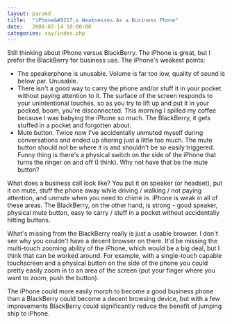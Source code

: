 ```yaml
---
layout: parand
title:  "iPhone&#8217;s Weaknesses As a Business Phone"
date:   2008-07-14 10:00:00
categories: say/index.php
---
```

Still thinking about iPhone versus BlackBerry. The iPhone is great, but I prefer the BlackBerry for business use. The iPhone's weakest points:

* The speakerphone is unusable. Volume is far too low, quality of sound is below par. Unusable.
* There isn't a good way to carry the phone and/or stuff it in your pocket without paying attention to it. The surface of the screen responds to your unintentional touches, so as you try to lift up and put it in your pocked, boom, you're disconnected. This morning I spilled my coffee because I was babying the iPhone so much. The BlackBerry, it gets stuffed in a pocket and forgotten about.
* Mute button. Twice now I've accidentally unmuted myself during conversations and ended up sharing just a little too much. The mute button should not be where it is and shouldn't be so easily triggered. Funny thing is there's a physical switch on the side of the iPhone that turns the ringer on and off \(I think\). Why not have that be the mute button?

What does a business call look like? You put it on speaker \(or headset\), put it on mute, stuff the phone away while driving / walking / not paying attention, and unmute when you need to chime in. iPhone is weak in all of these areas. The BlackBerry, on the other hand, is strong - good speaker, physical mute button, easy to carry / stuff in a pocket without accidentally hitting buttons.

What's missing from the BlackBerry really is just a usable browser. I don't see why you couldn't have a decent browser on there. It'd be missing the multi-touch zooming ability of the iPhone, which would be a big deal, but I think that can be worked around. For example, with a single-touch capable touchscreen and a physical button on the side of the phone you could pretty easily zoom in to an area of the screen \(put your finger where you want to zoom, push the button\).

The iPhone could more easily morph to become a good business phone than a BlackBerry could become a decent browsing device, but with a few improvements BlackBerry could significantly reduce the benefit of jumping ship to iPhone.
